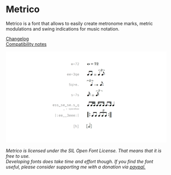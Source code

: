# Metrico
Metrico is a font that allows to easily create metronome marks, metric modulations and swing indications for music notation.

[Changelog](docs/changelog.md)  
[Compatibility notes](docs/compatibility.md)

![examples](docs/metrico_examples.png)

_Metrico is licensed under the SIL Open Font License. That means that it is free to use.  
Developing fonts does take time and effort though. If you find the font useful, please consider supporting me with a donation via [paypal.](https://paypal.me/floriankretlow)_
